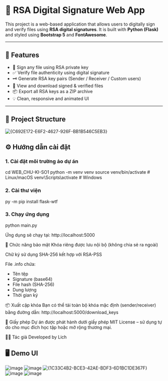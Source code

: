 # 🔐 RSA Digital Signature Web App

This project is a web-based application that allows users to digitally sign and verify files using **RSA digital signatures**. It is built with **Python (Flask)** and styled using **Bootstrap 5** and **FontAwesome**.

---

## 🌟 Features

- 🔏 Sign any file using RSA private key
- ✅ Verify file authenticity using digital signature
- 🗝️ Generate RSA key pairs (Sender / Receiver / Custom users)
- 📂 View and download signed & verified files
- 📦 Export all RSA keys as a ZIP archive
- 💡 Clean, responsive and animated UI

---


## 📁 Project Structure


![{C692E172-E6F2-4627-926F-BB1B546C5EB3}](https://github.com/user-attachments/assets/92b0437a-ae57-4bd5-93c9-c0e0a98585d9)

## ⚙️ Hướng dẫn cài đặt

### 1. Cài đặt môi trường ảo dự án
cd WEB_CHU-KI-SO1
python -m venv venv
source venv/bin/activate     # Linux/macOS
venv\Scripts\activate        # Windows

### 2. Cài thư viện
py -m pip install flask-wtf  

### 3. Chạy ứng dụng
python main.py

Ứng dụng sẽ chạy tại: http://localhost:5000

🔐 Chức năng bảo mật
Khóa riêng được lưu nội bộ (không chia sẻ ra ngoài)

Chữ ký sử dụng SHA-256 kết hợp với RSA-PSS

File .info chứa:
+ Tên tệp
+ Signature (base64)
+ File hash (SHA-256)
+ Dung lượng
+ Thời gian ký

📦 Xuất cặp khóa
Bạn có thể tải toàn bộ khóa mặc định (sender/receiver) bằng đường dẫn:
   http://localhost:5000/download_keys

📜 Giấy phép
Dự án được phát hành dưới giấy phép MIT License – sử dụng tự do cho mục đích học tập hoặc mở rộng thương mại.

👨‍💻 Tác giả
Developed by Lich

## 🖥️ Demo UI
![image](https://github.com/user-attachments/assets/da1c8efe-a2e5-47ac-8341-0a40550a0852)
![image](https://github.com/user-attachments/assets/9c60e97d-ba48-40ae-83b5-6b4ab6c8997c)
![{1C33C4B2-BCE3-42AE-BDF3-6D1BC1DE367F}](https://github.com/user-attachments/assets/b022fddf-2a99-4fdf-8f44-4d5708feb197)
![image](https://github.com/user-attachments/assets/d218d3ec-d577-4370-8e83-2299b617566e)
![image](https://github.com/user-attachments/assets/79672458-258a-474e-ac39-71590541b48d)



